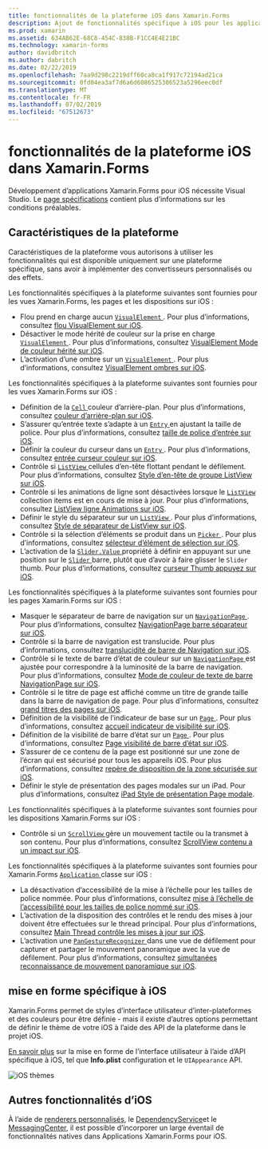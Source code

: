 ```yaml
---
title: fonctionnalités de la plateforme iOS dans Xamarin.Forms
description: Ajout de fonctionnalités spécifique à iOS pour les applications Xamarin.Forms.
ms.prod: xamarin
ms.assetid: 634AB62E-68C8-454C-838B-F1CC4E4E21BC
ms.technology: xamarin-forms
author: davidbritch
ms.author: dabritch
ms.date: 02/22/2019
ms.openlocfilehash: 7aa9d298c2219dff60ca8ca1f917c72194ad21ca
ms.sourcegitcommit: 0fd04ea3af7d6a6d6086525306523a5296eec0df
ms.translationtype: MT
ms.contentlocale: fr-FR
ms.lasthandoff: 07/02/2019
ms.locfileid: "67512673"
---
```

# <a name="ios-platform-features-in-xamarinforms"></a>fonctionnalités de la plateforme iOS dans Xamarin.Forms

Développement d’applications Xamarin.Forms pour iOS nécessite Visual Studio. Le [page spécifications](~/get-started/requirements.md) contient plus d’informations sur les conditions préalables.

## <a name="platform-specifics"></a>Caractéristiques de la plateforme

Caractéristiques de la plateforme vous autorisons à utiliser les fonctionnalités qui est disponible uniquement sur une plateforme spécifique, sans avoir à implémenter des convertisseurs personnalisés ou des effets.

Les fonctionnalités spécifiques à la plateforme suivantes sont fournies pour les vues Xamarin.Forms, les pages et les dispositions sur iOS :

- Flou prend en charge aucun [ `VisualElement` ](xref:Xamarin.Forms.VisualElement). Pour plus d’informations, consultez [flou VisualElement sur iOS](visualelement-blur.md).
- Désactiver le mode hérité de couleur sur la prise en charge [ `VisualElement` ](xref:Xamarin.Forms.VisualElement). Pour plus d’informations, consultez [VisualElement Mode de couleur hérité sur iOS](legacy-color-mode.md).
- L’activation d’une ombre sur un [ `VisualElement` ](xref:Xamarin.Forms.VisualElement). Pour plus d’informations, consultez [VisualElement ombres sur iOS](visualelement-drop-shadow.md).

Les fonctionnalités spécifiques à la plateforme suivantes sont fournies pour les vues Xamarin.Forms sur iOS :

- Définition de la [ `Cell` ](xref:Xamarin.Forms.Cell) couleur d’arrière-plan. Pour plus d’informations, consultez [couleur d’arrière-plan sur iOS](cell-background-color.md).
- S’assurer qu’entrée texte s’adapte à un [ `Entry` ](xref:Xamarin.Forms.Entry) en ajustant la taille de police. Pour plus d’informations, consultez [taille de police d’entrée sur iOS](entry-font-size.md).
- Définir la couleur du curseur dans un [ `Entry` ](xref:Xamarin.Forms.Entry). Pour plus d’informations, consultez [entrée curseur couleur sur iOS](entry-cursor-color.md).
- Contrôle si [ `ListView` ](xref:Xamarin.Forms.ListView) cellules d’en-tête flottant pendant le défilement. Pour plus d’informations, consultez [Style d’en-tête de groupe ListView sur iOS](listview-group-header-style.md).
- Contrôle si les animations de ligne sont désactivées lorsque le [ `ListView` ](xref:Xamarin.Forms.ListView) collection items est en cours de mise à jour. Pour plus d’informations, consultez [ListView ligne Animations sur iOS](listview-row-animations.md).
- Définir le style du séparateur sur un [ `ListView` ](xref:Xamarin.Forms.ListView). Pour plus d’informations, consultez [Style de séparateur de ListView sur iOS](listview-separator-style.md).
- Contrôle si la sélection d’éléments se produit dans un [ `Picker` ](xref:Xamarin.Forms.Picker). Pour plus d’informations, consultez [sélecteur d’élément de sélection sur iOS](picker-selection.md).
- L’activation de la [ `Slider.Value` ](xref:Xamarin.Forms.Slider.Value) propriété à définir en appuyant sur une position sur le [ `Slider` ](xref:Xamarin.Forms.Slider) barre, plutôt que d’avoir à faire glisser le `Slider` thumb. Pour plus d’informations, consultez [curseur Thumb appuyez sur iOS](slider-thumb.md).

Les fonctionnalités spécifiques à la plateforme suivantes sont fournies pour les pages Xamarin.Forms sur iOS :

- Masquer le séparateur de barre de navigation sur un [ `NavigationPage` ](xref:Xamarin.Forms.NavigationPage). Pour plus d’informations, consultez [NavigationPage barre séparateur sur iOS](navigation-bar-separator.md).
- Contrôle si la barre de navigation est translucide. Pour plus d’informations, consultez [translucidité de barre de Navigation sur iOS](navigation-bar-translucent.md).
- Contrôle si le texte de barre d’état de couleur sur un [ `NavigationPage` ](xref:Xamarin.Forms.NavigationPage) est ajustée pour correspondre à la luminosité de la barre de navigation. Pour plus d’informations, consultez [Mode de couleur de texte de barre NavigationPage sur iOS](status-bar-text-color.md).
- Contrôle si le titre de page est affiché comme un titre de grande taille dans la barre de navigation de page. Pour plus d’informations, consultez [grand titres des pages sur iOS](page-large-title.md).
- Définition de la visibilité de l’indicateur de base sur un [ `Page` ](xref:Xamarin.Forms.Page). Pour plus d’informations, consultez [accueil indicateur de visibilité sur iOS](page-home-indicator.md).
- Définition de la visibilité de barre d’état sur un [ `Page` ](xref:Xamarin.Forms.Page). Pour plus d’informations, consultez [Page visibilité de barre d’état sur iOS](page-status-bar-visibility.md).
- S’assurer de ce contenu de la page est positionné sur une zone de l’écran qui est sécurisé pour tous les appareils iOS. Pour plus d’informations, consultez [repère de disposition de la zone sécurisée sur iOS](page-safe-area-layout.md).
- Définir le style de présentation des pages modales sur un iPad. Pour plus d’informations, consultez [iPad Style de présentation Page modale](ipad-page-presentation-style.md).

Les fonctionnalités spécifiques à la plateforme suivantes sont fournies pour les dispositions Xamarin.Forms sur iOS :

- Contrôle si un [ `ScrollView` ](xref:Xamarin.Forms.ScrollView) gère un mouvement tactile ou la transmet à son contenu. Pour plus d’informations, consultez [ScrollView contenu a un impact sur iOS](scrollview-content-touches.md).

Les fonctionnalités spécifiques à la plateforme suivantes sont fournies pour Xamarin.Forms [ `Application` ](xref:Xamarin.Forms.Application) classe sur iOS :

- La désactivation d’accessibilité de la mise à l’échelle pour les tailles de police nommée. Pour plus d’informations, consultez [mise à l’échelle de l’accessibilité pour les tailles de police nommé sur iOS](named-font-size-scaling.md).
- L’activation de la disposition des contrôles et le rendu des mises à jour doivent être effectuées sur le thread principal. Pour plus d’informations, consultez [Main Thread contrôle les mises à jour sur iOS](main-thread-updates-ui.md).
- L’activation une [ `PanGestureRecognizer` ](xref:Xamarin.Forms.PanGestureRecognizer) dans une vue de défilement pour capturer et partager le mouvement panoramique avec la vue de défilement. Pour plus d’informations, consultez [simultanées reconnaissance de mouvement panoramique sur iOS](application-pan-gesture.md).

## <a name="ios-specific-formatting"></a>mise en forme spécifique à iOS

Xamarin.Forms permet de styles d’interface utilisateur d’inter-plateformes et des couleurs pour être définie - mais il existe d’autres options permettant de définir le thème de votre iOS à l’aide des API de la plateforme dans le projet iOS.

[En savoir plus](formatting.md) sur la mise en forme de l’interface utilisateur à l’aide d’API spécifique à iOS, tel que **Info.plist** configuration et le `UIAppearance` API.

![](images/status-white-sml.png "iOS thèmes")

## <a name="other-ios-features"></a>Autres fonctionnalités d’iOS

À l’aide de [renderers personnalisés](~/xamarin-forms/app-fundamentals/custom-renderer/index.md), le [DependencyService](~/xamarin-forms/app-fundamentals/dependency-service/index.md)et le [MessagingCenter](~/xamarin-forms/app-fundamentals/messaging-center.md), il est possible d’incorporer un large éventail de fonctionnalités natives dans Applications Xamarin.Forms pour iOS.
